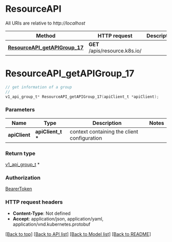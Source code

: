# ResourceAPI

All URIs are relative to *http://localhost*

Method | HTTP request | Description
------------- | ------------- | -------------
[**ResourceAPI_getAPIGroup_17**](ResourceAPI.md#ResourceAPI_getAPIGroup_17) | **GET** /apis/resource.k8s.io/ | 


# **ResourceAPI_getAPIGroup_17**
```c
// get information of a group
//
v1_api_group_t* ResourceAPI_getAPIGroup_17(apiClient_t *apiClient);
```

### Parameters
Name | Type | Description  | Notes
------------- | ------------- | ------------- | -------------
**apiClient** | **apiClient_t \*** | context containing the client configuration |

### Return type

[v1_api_group_t](v1_api_group.md) *


### Authorization

[BearerToken](../README.md#BearerToken)

### HTTP request headers

 - **Content-Type**: Not defined
 - **Accept**: application/json, application/yaml, application/vnd.kubernetes.protobuf

[[Back to top]](#) [[Back to API list]](../README.md#documentation-for-api-endpoints) [[Back to Model list]](../README.md#documentation-for-models) [[Back to README]](../README.md)


